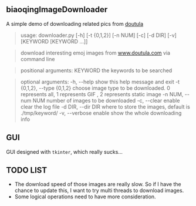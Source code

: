 ## biaoqingImageDownloader

A simple demo of downloading related pics from [doutula](http://www.doutula.com/)

>usage: downloader.py [-h] [-t {0,1,2}] [-n NUM] [-c] [-d DIR] [-v]
                     [KEYWORD [KEYWORD ...]]

>download interesting emoj images from www.doutula.com via command line

>positional arguments:
  KEYWORD               the keywords to be searched

>optional arguments:
  -h, --help            show this help message and exit
  -t {0,1,2}, --type {0,1,2}
                        choose image type to be downloaded. 0 represents all,
                        1 represents GIF , 2 represents static image
  -n NUM, --num NUM     number of images to be downloaded
  -c, --clear           enable clear the log file
  -d DIR, --dir DIR     where to store the images, default is ./tmp/keyword/
  -v, --verbose         enable show the whole downloading info


## GUI

GUI designed with `tkinter`, which really sucks... 

## TODO LIST

* The download speed of those images are really slow. So if I have the chance to update this, I want to try multi threads to download images.
* Some logical operations need to have more consideration.
